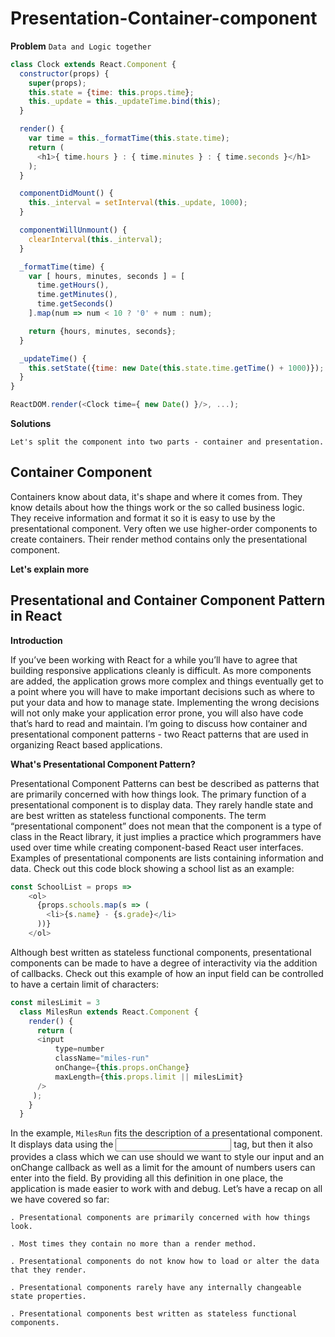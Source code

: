 # Presentation-Container-component

**Problem**
`Data and Logic together`

```js
class Clock extends React.Component {
  constructor(props) {
    super(props);
    this.state = {time: this.props.time};
    this._update = this._updateTime.bind(this);
  }

  render() {
    var time = this._formatTime(this.state.time);
    return (
      <h1>{ time.hours } : { time.minutes } : { time.seconds }</h1>
    );
  }

  componentDidMount() {
    this._interval = setInterval(this._update, 1000);
  }

  componentWillUnmount() {
    clearInterval(this._interval);
  }

  _formatTime(time) {
    var [ hours, minutes, seconds ] = [
      time.getHours(),
      time.getMinutes(),
      time.getSeconds()
    ].map(num => num < 10 ? '0' + num : num);

    return {hours, minutes, seconds};
  }

  _updateTime() {
    this.setState({time: new Date(this.state.time.getTime() + 1000)});
  }
}

ReactDOM.render(<Clock time={ new Date() }/>, ...);
```


**Solutions**

`Let's split the component into two parts - container and presentation.`


## Container Component


Containers know about data, it's shape and where it comes from. They know details about how the things work or the so called business logic. They receive information and format it so it is easy to use by the presentational component. Very often we use higher-order components to create containers. Their render method contains only the presentational component.


**Let's explain more**

## Presentational and Container Component Pattern in React

**Introduction**

If you’ve been working with React for a while you’ll have to agree that building responsive applications cleanly is difficult. As more components are added, the application grows more complex and things eventually get to a point where you will have to make important decisions such as where to put your data and how to manage state. Implementing the wrong decisions will not only make your application error prone, you will also have code that’s hard to read and maintain. I’m going to discuss how container and presentational component patterns - two React patterns that are used in organizing React based applications.


**What's Presentational Component Pattern?**

Presentational Component Patterns can best be described as patterns that are primarily concerned with how things look. The primary function of a presentational component is to display data. They rarely handle state and are best written as stateless functional components. The term “presentational component” does not mean that the component is a type of class in the React library, it just implies a practice which programmers have used over time while creating component-based React user interfaces. Examples of presentational components are lists containing information and data. Check out this code block showing a school list as an example:

```js
const SchoolList = props =>
    <ol>
      {props.schools.map(s => (
        <li>{s.name} - {s.grade}</li> 
      ))}
    </ol>
```

Although best written as stateless functional components, presentational components can be made to have a degree of interactivity via the addition of callbacks. Check out this example of how an input field can be controlled to have a certain limit of characters:

```js
const milesLimit = 3
  class MilesRun extends React.Component {
    render() {
      return (
      <input
          type=number
          className="miles-run"
          onChange={this.props.onChange}
          maxLength={this.props.limit || milesLimit} 
      />
     );
    }
  }
```

In the example, `MilesRun` fits the description of a presentational component. It displays data using the <input> tag, but then it also provides a class which we can use should we want to style our input and an onChange callback as well as a limit for the amount of numbers users can enter into the field. By providing all this definition in one place, the application is made easier to work with and debug. Let’s have a recap on all we have covered so far:

`. Presentational components are primarily concerned with how things look.`

`. Most times they contain no more than a render method.`

`. Presentational components do not know how to load or alter the data that they render.`

`. Presentational components rarely have any internally changeable state properties.`

`. Presentational components best written as stateless functional components.`
